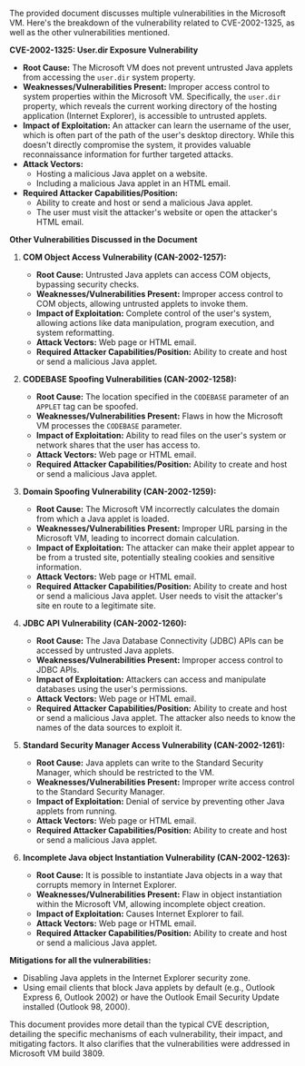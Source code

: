 The provided document discusses multiple vulnerabilities in the Microsoft VM. Here's the breakdown of the vulnerability related to CVE-2002-1325, as well as the other vulnerabilities mentioned.

**CVE-2002-1325: User.dir Exposure Vulnerability**

*   **Root Cause:** The Microsoft VM does not prevent untrusted Java applets from accessing the `user.dir` system property.
*   **Weaknesses/Vulnerabilities Present:** Improper access control to system properties within the Microsoft VM. Specifically, the `user.dir` property, which reveals the current working directory of the hosting application (Internet Explorer), is accessible to untrusted applets.
*   **Impact of Exploitation:**  An attacker can learn the username of the user, which is often part of the path of the user's desktop directory. While this doesn't directly compromise the system, it provides valuable reconnaissance information for further targeted attacks.
*   **Attack Vectors:**
    *   Hosting a malicious Java applet on a website.
    *   Including a malicious Java applet in an HTML email.
*   **Required Attacker Capabilities/Position:**
    *   Ability to create and host or send a malicious Java applet.
    *   The user must visit the attacker's website or open the attacker's HTML email.

**Other Vulnerabilities Discussed in the Document**

1.  **COM Object Access Vulnerability (CAN-2002-1257):**
    *   **Root Cause:** Untrusted Java applets can access COM objects, bypassing security checks.
    *   **Weaknesses/Vulnerabilities Present:** Improper access control to COM objects, allowing untrusted applets to invoke them.
    *   **Impact of Exploitation:** Complete control of the user's system, allowing actions like data manipulation, program execution, and system reformatting.
    *   **Attack Vectors:** Web page or HTML email.
    *   **Required Attacker Capabilities/Position:** Ability to create and host or send a malicious Java applet.

2.  **CODEBASE Spoofing Vulnerabilities (CAN-2002-1258):**
    *   **Root Cause:**  The location specified in the `CODEBASE` parameter of an `APPLET` tag can be spoofed.
    *   **Weaknesses/Vulnerabilities Present:**  Flaws in how the Microsoft VM processes the `CODEBASE` parameter.
    *   **Impact of Exploitation:** Ability to read files on the user's system or network shares that the user has access to.
    *  **Attack Vectors:** Web page or HTML email.
    *   **Required Attacker Capabilities/Position:** Ability to create and host or send a malicious Java applet.

3.  **Domain Spoofing Vulnerability (CAN-2002-1259):**
    *   **Root Cause:**  The Microsoft VM incorrectly calculates the domain from which a Java applet is loaded.
    *   **Weaknesses/Vulnerabilities Present:**  Improper URL parsing in the Microsoft VM, leading to incorrect domain calculation.
    *   **Impact of Exploitation:**  The attacker can make their applet appear to be from a trusted site, potentially stealing cookies and sensitive information.
    *   **Attack Vectors:** Web page or HTML email.
    *   **Required Attacker Capabilities/Position:** Ability to create and host or send a malicious Java applet. User needs to visit the attacker's site en route to a legitimate site.

4.  **JDBC API Vulnerability (CAN-2002-1260):**
    *   **Root Cause:** The Java Database Connectivity (JDBC) APIs can be accessed by untrusted Java applets.
    *   **Weaknesses/Vulnerabilities Present:** Improper access control to JDBC APIs.
    *   **Impact of Exploitation:**  Attackers can access and manipulate databases using the user's permissions.
    *   **Attack Vectors:** Web page or HTML email.
    *   **Required Attacker Capabilities/Position:** Ability to create and host or send a malicious Java applet. The attacker also needs to know the names of the data sources to exploit it.

5.  **Standard Security Manager Access Vulnerability (CAN-2002-1261):**
    *   **Root Cause:** Java applets can write to the Standard Security Manager, which should be restricted to the VM.
    *   **Weaknesses/Vulnerabilities Present:** Improper write access control to the Standard Security Manager.
    *   **Impact of Exploitation:**  Denial of service by preventing other Java applets from running.
    *    **Attack Vectors:** Web page or HTML email.
    *   **Required Attacker Capabilities/Position:** Ability to create and host or send a malicious Java applet.

6.  **Incomplete Java object Instantiation Vulnerability (CAN-2002-1263):**
    *   **Root Cause:** It is possible to instantiate Java objects in a way that corrupts memory in Internet Explorer.
    *   **Weaknesses/Vulnerabilities Present:**  Flaw in object instantiation within the Microsoft VM, allowing incomplete object creation.
    *   **Impact of Exploitation:** Causes Internet Explorer to fail.
    *    **Attack Vectors:** Web page or HTML email.
    *   **Required Attacker Capabilities/Position:** Ability to create and host or send a malicious Java applet.

**Mitigations for all the vulnerabilities:**

*   Disabling Java applets in the Internet Explorer security zone.
*   Using email clients that block Java applets by default (e.g., Outlook Express 6, Outlook 2002) or have the Outlook Email Security Update installed (Outlook 98, 2000).

This document provides more detail than the typical CVE description, detailing the specific mechanisms of each vulnerability, their impact, and mitigating factors. It also clarifies that the vulnerabilities were addressed in Microsoft VM build 3809.